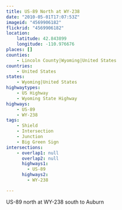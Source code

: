 ```yaml
---
title: US-89 North at WY-238
date: "2010-05-01T17:07:53Z"
imageid: "4569906182"
flickrid: "4569906182"
location:
    latitude: 42.843899
    longitude: -110.976676
places: []
counties:
    - Lincoln County|Wyoming|United States
countries:
    - United States
states:
    - Wyoming|United States
highwaytypes:
    - US Highway
    - Wyoming State Highway
highways:
    - US-89
    - WY-238
tags:
    - Shield
    - Intersection
    - Junction
    - Big Green Sign
intersections:
    - overlap1: null
      overlap2: null
      highways1:
        - US-89
      highways2:
        - WY-238

---
```

US-89 north at WY-238 south to Auburn